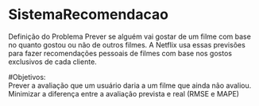 # SistemaRecomendacao
Definição do Problema Prever se alguém vai gostar de um filme com base no quanto gostou ou não de outros filmes. A Netflix usa essas previsões para fazer recomendações pessoais de filmes com base nos gostos exclusivos de cada cliente.  

#Objetivos:  
Prever a avaliação que um usuário daria a um filme que ainda não avaliou. 
Minimizar a diferença entre a avaliação prevista e real (RMSE e MAPE)
